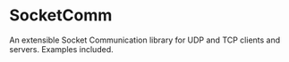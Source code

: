 SocketComm
==========

An extensible Socket Communication library for UDP and TCP clients and servers. Examples included.